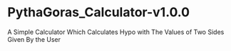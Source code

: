 # PythaGoras_Calculator-v1.0.0
A Simple Calculator Which Calculates Hypo with The Values of Two Sides Given By the User

